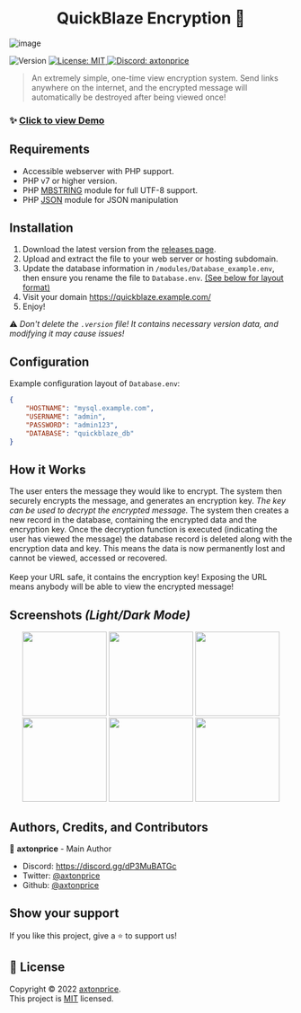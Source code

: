 <h1 align="center">QuickBlaze Encryption 👋</h1>

![image](https://user-images.githubusercontent.com/37771600/163694995-15885d6f-51ee-457c-a65b-6d1642a460da.png)

<p>
  <img alt="Version" src="https://img.shields.io/badge/version-v1.0.5_Dev-red.svg?cacheSeconds=2592000" />
  <a href="https://github.com/axtonprice/quickblaze-encrypt/blob/main/LICENSE" target="_blank">
    <img alt="License: MIT" src="https://img.shields.io/badge/License-MIT-yellow.svg" />
  </a>
  <a href="https://axtonprice.com?discord" target="_blank">
    <img alt="Discord: axtonprice" src="https://img.shields.io/discord/826239258590969897" />
  </a>
</p>

> An extremely simple, one-time view encryption system. Send links anywhere on the internet, and the encrypted message will automatically be destroyed after being viewed once!


### ✨ <a href="https://quickblaze.axtonprice.com" target="_blank">Click to view Demo</a>

## Requirements

- Accessible webserver with PHP support.
- PHP v7 or higher version.
- PHP [MBSTRING](http://php.net/manual/en/book.mbstring.php) module for full UTF-8 support.
- PHP [JSON](http://php.net/manual/en/book.json.php) module for JSON manipulation

## Installation

1. Download the latest version from the <a href="https://github.com/axtonprice/quickblaze-encrypt/releases">releases page</a>. 
2. Upload and extract the file to your web server or hosting subdomain. 
3. Update the database information in `/modules/Database_example.env`, then ensure you rename the file to `Database.env`. [(See below for layout format)](#configuration)
4. Visit your domain https://quickblaze.example.com/
5. Enjoy!

⚠️ *Don't delete the `.version` file! It contains necessary version data, and modifying it may cause issues!*

## Configuration
Example configuration layout of `Database.env`:
```json
{
    "HOSTNAME": "mysql.example.com",
    "USERNAME": "admin",
    "PASSWORD": "admin123",
    "DATABASE": "quickblaze_db"
}
```

## How it Works

The user enters the message they would like to encrypt. The system then securely encrypts the message, and generates an encryption key. *The key can be used to decrypt the encrypted message.* The system then creates a new record in the database, containing the encrypted data and the encryption key. Once the decryption function is executed (indicating the user has viewed the message) the database record is deleted along with the encryption data and key. This means the data is now permanently lost and cannot be viewed, accessed or recovered. <br><br>Keep your URL safe, it contains the encryption key! Exposing the URL means anybody will be able to view the encrypted message!

## Screenshots *(Light/Dark Mode)*

<p align="center">
  <img height="150" src="https://user-images.githubusercontent.com/37771600/163694900-13dbb832-05f2-4a55-856d-9d0d9e315621.png">
  <img height="150" src="https://user-images.githubusercontent.com/37771600/163694908-a332341b-6230-440c-a3e6-477c54193f71.png">
  <img height="150" src="https://user-images.githubusercontent.com/37771600/163694918-84fe78cc-286b-4d8d-8eef-0a172b517c0e.png">
  <img height="150" src="https://user-images.githubusercontent.com/37771600/163694933-4ea122b3-e2a4-4cee-82fd-065126bb3a3f.png">
  <img height="150" src="https://user-images.githubusercontent.com/37771600/163694928-8b23235b-a671-43fb-af71-7526c4a71035.png">
  <img height="150" src="https://user-images.githubusercontent.com/37771600/163694926-fd6ffa78-774c-456d-b942-8bea12f57662.png">
</p>
  
## Authors, Credits, and Contributors

👤 **axtonprice** - Main Author

* Discord: https://discord.gg/dP3MuBATGc
* Twitter: [@axtonprice](https://twitter.com/axtonprice)
* Github: [@axtonprice](https://github.com/axtonprice)

## Show your support

If you like this project, give a ⭐️ to support us!

## 📝 License

Copyright © 2022 [axtonprice](https://github.com/axtonprice).<br />
This project is [MIT](https://github.com/axtonprice/quickblaze-encrypt/blob/main/LICENSE) licensed.
